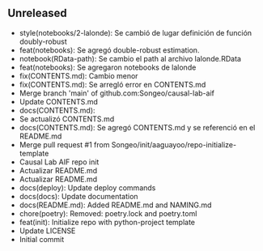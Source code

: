 ## Unreleased


- style(notebooks/2-lalonde): Se cambió de lugar definición de función doubly-robust
- feat(notebooks): Se agregó double-robust estimation.
- notebook(RData-path): Se cambio el path al archivo lalonde.RData
- feat(notebooks): Se agregaron notebooks de lalonde
- fix(CONTENTS.md): Cambio menor
- fix(CONTENTS.md): Se arregló error en CONTENTS.md
- Merge branch 'main' of github.com:Songeo/causal-lab-aif
- Update CONTENTS.md
- docs(CONTENTS.md):
- Se actualizó CONTENTS.md
- docs(CONTENTS.md): Se agregó CONTENTS.md y se referenció en el README.md
- Merge pull request #1 from Songeo/init/aaguayoo/repo-initialize-template
- Causal Lab AIF repo init
- Actualizar README.md
- Actualizar README.md
- docs(deploy): Update deploy commands
- docs(docs): Update documentation
- docs(README.md): Added README.md and NAMING.md
- chore(poetry): Removed: poetry.lock and poetry.toml
- feat(init): Initialize repo with python-project template
- Update LICENSE
- Initial commit
